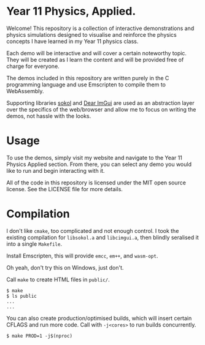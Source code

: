 # Year 11 Physics, Applied.

Welcome! This repository is a collection of interactive demonstrations and physics simulations designed to visualise and reinforce the physics concepts I have learned in my Year 11 physics class.

Each demo will be interactive and will cover a certain noteworthy topic. They will be created as I learn the content and will be provided free of charge for everyone.

The demos included in this repository are written purely in the C programming language and use Emscripten to compile them to WebAssembly.

Supporting libraries [sokol](https://github.com/floooh/sokol) and [Dear ImGui](https://github.com/ocornut/imgui) are used as an abstraction layer over the specifics of the web/browser and allow me to focus on writing the demos, not hassle with the looks.

# Usage
To use the demos, simply visit my website and navigate to the Year 11 Physics Applied section. From there, you can select any demo you would like to run and begin interacting with it.

All of the code in this repository is licensed under the MIT open source license. See the LICENSE file for more details.

# Compilation

I don't like `cmake`, too complicated and not enough control. I took the existing compilation for `libsokol.a` and `libcimgui.a`, then blindly seralised it into a single `Makefile`.

Install Emscripten, this will provide `emcc`, `em++`, and `wasm-opt`.

Oh yeah, don't try this on Windows, just don't.

Call `make` to create HTML files in `public/`.

```
$ make
$ ls public
...
...
```

You can also create production/optimised builds, which will insert certain CFLAGS and run more code. Call with `-j<cores>` to run builds concurrently.

```
$ make PROD=1 -j$(nproc)
```